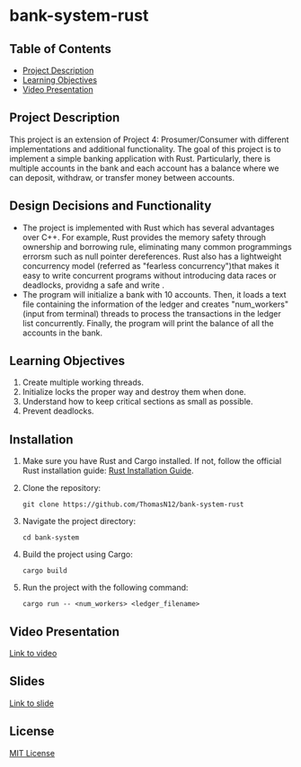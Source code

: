# bank-system-rust

## Table of Contents

- [Project Description](#project-description)
- [Learning Objectives](#learning-objectives)
- [Video Presentation](#video-presentation)

## Project Description

This project is an extension of Project 4: Prosumer/Consumer with different implementations and additional functionality. The goal of this project is to implement a simple banking application with Rust. 
Particularly, there is multiple accounts in the bank and each account has a balance where we can deposit, withdraw, or transfer money between accounts.

## Design Decisions and Functionality
- The project is implemented with Rust which has several advantages over C++. For example, Rust provides the memory safety through ownership and borrowing rule, eliminating many common programmings errorsm such as null pointer dereferences. Rust also has a lightweight concurrency model (referred as "fearless concurrency")that makes it easy to write concurrent programs without introducing data races or deadlocks, providng a safe and write .
- The program will initialize a bank with 10 accounts. Then, it loads a text file containing the information of the ledger and creates "num_workers" (input from terminal) threads to process the transactions in the ledger list concurrently. Finally, the program will print the balance of all the accounts in the bank.

## Learning Objectives
1. Create multiple working threads.
2. Initialize locks the proper way and destroy them when done.
3. Understand how to keep critical sections as small as possible.
4. Prevent deadlocks.

## Installation

1. Make sure you have Rust and Cargo installed. If not, follow the official Rust installation guide: [Rust Installation Guide](https://www.rust-lang.org/tools/install).

2. Clone the repository:

    ```shell
    git clone https://github.com/ThomasN12/bank-system-rust
3. Navigate the project directory:
    ```shell
    cd bank-system
3. Build the project using Cargo:
    ```shell
    cargo build
4. Run the project with the following command:
    ```shell
    cargo run -- <num_workers> <ledger_filename>

## Video Presentation
[Link to video](https://drive.google.com/file/d/1Ti4ovvphwQYQYgczclwkTAH4yluc6t_Z/view?usp=sharing)

## Slides
[Link to slide](https://docs.google.com/presentation/d/1HH4uaMCePURDQnES0Itl3q2Dm7TtbcZ9UFhD-bga04s/edit?usp=sharing)

## License
[MIT License](https://opensource.org/licenses/MIT)